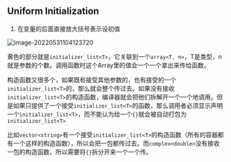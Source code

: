 ## Uniform Initialization

1. 在变量的后面直接放大括号表示设初值

![image-20220531104123720](https://michael-picgo.obs.cn-east-3.myhuaweicloud.com/image-20220531104123720.png)

黄色的部分就是`initializer_list<T>`，它关联到一个`array<T, n>`，T是类型，n就是参数的个数。调用函数时这个Array里的值会一个一个拿出来传给函数。

构造函数又很多个，如果既有接受其他参数的，也有接受的一个`initializer_list<T>`的，那么就会整个传过去。如果没有接收`initializer_list<T>`的构造函数，编译器就会把他们拆解开一个一个地调用。但是如果只提供了一个接受`initializer_list<T>`的函数，那么调用者必须显示声明一个`initializer_list<T>`，而不能认为给一个`{}`就会被自动打包为`initializer_list<T>`

比如`vector<string>`有一个接受`initializer_list<T>`的构造函数（所有的容器都有一个这样的构造函数），所以会把一包都传过去。而`complex<double>`没有接收一包的构造函数，所以需要将`{}`拆分开来一个一个传。



